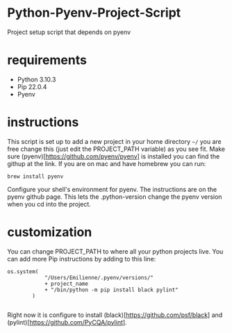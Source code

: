 # Python-Pyenv-Project-Script
Project setup script that depends on pyenv

# requirements
- Python 3.10.3
- Pip 22.0.4
- Pyenv


# instructions
This script is set up to add a new project in your home directory `~/` you are free change this (just edit the PROJECT_PATH variable) as you see fit. 
Make sure (pyenv)[https://github.com/pyenv/pyenv] is installed you can find the githup at the link. If you are on mac and have homebrew you can run:
```
brew install pyenv
```
Configure your shell's environment for pyenv. The instructions are on the pyenv github page. 
This lets the .python-version change the pyenv version when you cd into the project.


# customization
You can change PROJECT_PATH to where all your python projects live.
You can add more Pip instructions by adding to this line:

```
os.system(
            "/Users/Emilienne/.pyenv/versions/"
            + project_name
            + "/bin/python -m pip install black pylint"
        )
        
```
Right now it is configure to install (black)[https://github.com/psf/black] and (pylint)[https://github.com/PyCQA/pylint].
